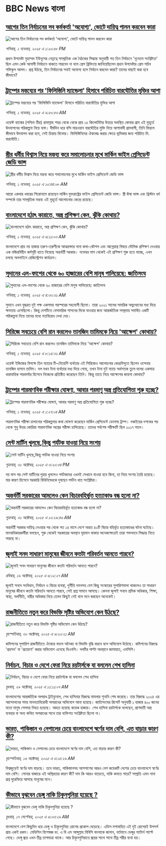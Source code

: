 # BBC News বাংলা## [আগের তিন নির্বাচনের সব কর্মকর্তা 'অযোগ্য', ভোটে দায়িত্ব পালন করবেন কারা](https://www.bbc.com/bengali/articles/c751115lpeqo?at_medium=RSS&at_campaign=rss?at_campaign=githubrss)![আগের তিন নির্বাচনের সব কর্মকর্তা 'অযোগ্য', ভোটে দায়িত্ব পালন করবেন কারা](https://ichef.bbci.co.uk/ace/ws/240/cpsprodpb/d61e/live/ed9cad30-b720-11f0-b61d-e1ba4323140f.jpg)_শনিবার, ১ নভেম্বর, ২০২৫ এ ১:২০:৫৮ PM_প্রধান উপদেষ্টা মুহাম্মদ ইউনূসের নেতৃত্বে সাম্প্রতিক এক বৈঠকের সিদ্ধান্ত অনুযায়ী গত তিন নির্বাচনে 'ন্যূনতম সংশ্লিষ্টতা' ছিল এমন কেউ আগামী নির্বাচনে থাকতে পারবেন না বলে প্রেস ব্রিফিংয়ে জানিয়েছিলেন প্রধান উপদেষ্টার প্রেস সচিব শফিকুল আলম। প্রশ্ন উঠছে, তিন নির্বাচনের সবাই অযোগ্য হলে নির্বাচন করবেন কারা? তাদের বাছাই করা হবে কীভাবে?## [ট্রাম্পের মন্তব্যের পর 'ফিলিস্তিনি ম্যান্ডেলা' হিসাবে পরিচিত বারঘৌতির মুক্তির আশা](https://www.bbc.com/bengali/articles/c7v8142y10no?at_medium=RSS&at_campaign=rss?at_campaign=githubrss)![ট্রাম্পের মন্তব্যের পর 'ফিলিস্তিনি ম্যান্ডেলা' হিসাবে পরিচিত বারঘৌতির মুক্তির আশা](https://ichef.bbci.co.uk/ace/ws/240/cpsprodpb/d572/live/907d3e40-b63e-11f0-b2a1-6f537f66f9aa.jpg)_শনিবার, ১ নভেম্বর, ২০২৫ এ ৯:৫০:৫৩ AM_ওয়েস্ট ব্যাঙ্কের (পশ্চিম তীর) রামাল্লাহ শহর থেকে থেকে প্রায় ১৫ কিলোমিটার উত্তরে অবস্থিত কোবার গ্রাম এই মুহূর্তে উদযাপনের পরিকল্পনা নিয়ে ব্যস্ত। দীর্ঘদিন ধরে বন্দি মারওয়ান বারঘৌতির মুক্তি নিয়ে আশাবাদী গ্রামবাসী, তিনি ফিরলে কীভাবে উদযাপন করা হবে, সেই চিন্তায় বিভোর। ফিলিস্তিনিদের ঐক্যবদ্ধ করার ক্ষেত্রে ভূমিকার জন্য পরিচিত মি. বারঘৌতি।## [স্ত্রীর ধর্মীয় বিশ্বাস নিয়ে মন্তব্য করে সমালোচনার মুখে মার্কিন ভাইস প্রেসিডেন্ট জেডি ভান্স](https://www.bbc.com/bengali/articles/cn4jjlwm1yro?at_medium=RSS&at_campaign=rss?at_campaign=githubrss)![স্ত্রীর ধর্মীয় বিশ্বাস নিয়ে মন্তব্য করে সমালোচনার মুখে মার্কিন ভাইস প্রেসিডেন্ট জেডি ভান্স](https://ichef.bbci.co.uk/ace/ws/240/cpsprodpb/cd63/live/34a4b830-b712-11f0-ba75-093eca1ac29b.jpg)_শনিবার, ১ নভেম্বর, ২০২৫ এ ১০:৪৪:০৮ AM_আরো একবার খবরের শিরোনামে রয়েছেন মার্কিন যুক্তরাষ্ট্রের ভাইস প্রেসিডেন্ট জেডি ভান্স। স্ত্রী ঊষা ভান্স এবং খ্রিস্টান ধর্ম সম্পর্কে তার সাম্প্রতিক মন্তব্য এই মুহূর্তে আলোচনার কেন্দ্রে রয়েছে।## [বাংলাদেশে হঠাৎ কারাতে, অস্ত্র প্রশিক্ষণ কেন, ঝুঁকি কোথায়?](https://www.bbc.com/bengali/articles/c70989559ero?at_medium=RSS&at_campaign=rss?at_campaign=githubrss)![বাংলাদেশে হঠাৎ কারাতে, অস্ত্র প্রশিক্ষণ কেন, ঝুঁকি কোথায়?](https://ichef.bbci.co.uk/ace/ws/240/cpsprodpb/2de7/live/7356c910-b5b9-11f0-b2a1-6f537f66f9aa.jpg)_শনিবার, ১ নভেম্বর, ২০২৫ এ ৬:১১:০৩ AM_বাংলাদেশে প্রায় নয় হাজার তরুণ-তরুণীকে আত্মরক্ষার নানা কলা-কৌশল এবং আগ্নেয়াস্ত্র বিষয়ে মৌলিক প্রশিক্ষণ দেওয়ার এক নজিরবিহীন কর্মসূচী হাতে নিয়েছে অন্তর্বর্তী সরকার। নভেম্বর মাস থেকেই এই প্রশিক্ষণ শুরু হতে যাচ্ছে,  এখন চলছে  অনলাইনে রেজিস্ট্রেশন কার্যক্রম।## [সুদানের এল-ফাশের থেকে ৬০ হাজারের বেশি মানুষ পালিয়েছে: জাতিসংঘ](https://www.bbc.com/bengali/articles/c4gpp21m7jyo?at_medium=RSS&at_campaign=rss?at_campaign=githubrss)![সুদানের এল-ফাশের থেকে ৬০ হাজারের বেশি মানুষ পালিয়েছে: জাতিসংঘ](https://ichef.bbci.co.uk/ace/ws/240/cpsprodpb/c535/live/b52c92b0-b6d2-11f0-b2a1-6f537f66f9aa.jpg)_শনিবার, ১ নভেম্বর, ২০২৫ এ ৪:৩০:৩১ AM_সুদানে এখন যুদ্ধরত দুই পক্ষ একসময় পরস্পরের সহযোগী ছিলো। তারা ২০২১ সালের সামরিক অভ্যুত্থানের মধ্য দিয়ে ক্ষমতায় এসেছিলো। কিন্তু দেশটিতে বেসামরিক শাসনের দিকে যাওয়ার জন্য আন্তর্জাতিক সম্প্রদায় সমর্থিত একটি পরিকল্পনা নিয়ে তাদের মধ্যে মতবিরোধ দেখা দেয়।## [সিরিজে সবচেয়ে বেশি রান করলেও তানজিদ তামিমকে নিয়ে 'আক্ষেপ' কোথায়?](https://www.bbc.com/bengali/articles/ced66242e02o?at_medium=RSS&at_campaign=rss?at_campaign=githubrss)![সিরিজে সবচেয়ে বেশি রান করলেও তানজিদ তামিমকে নিয়ে 'আক্ষেপ' কোথায়?](https://ichef.bbci.co.uk/ace/ws/240/cpsprodpb/8100/live/f50250d0-b6de-11f0-b2a1-6f537f66f9aa.png)_শনিবার, ১ নভেম্বর, ২০২৫ এ ৮:১৫:৩১ AM_ওয়েস্ট ইন্ডিজের বিপক্ষে তিন ম্যাচের টি–টোয়েন্টি ব্যর্থতার এই সিরিজেও আলোচনার কেন্দ্রবিন্দুতে ছিলেন ওপেনার তানজিদ হাসান তামিম। দল যখন টানা ব্যর্থতার মধ্য দিয়ে গেছে, তখন টানা দুই ম্যাচে অর্ধশতক তুলে দলের একমাত্র ধারাবাহিক পারফর্মার হিসেবে নিজেকে প্রতিষ্ঠিত করেছেন তিনি। কিন্তু তাতে নিয়ে আক্ষেপের জায়গা কোথায়?## [ট্রাম্পের পারমাণবিক পরীক্ষার ঘোষণা, আবার পরমাণু অস্ত্র প্রতিযোগিতা শুরু হচ্ছে?](https://www.bbc.com/bengali/articles/cx2p522w3xqo?at_medium=RSS&at_campaign=rss?at_campaign=githubrss)![ট্রাম্পের পারমাণবিক পরীক্ষার ঘোষণা, আবার পরমাণু অস্ত্র প্রতিযোগিতা শুরু হচ্ছে?](https://ichef.bbci.co.uk/ace/ws/240/cpsprodpb/310a/live/d2686be0-b66b-11f0-aa13-0b0479f6f42a.jpg)_শনিবার, ১ নভেম্বর, ২০২৫ এ ১:২৭:০৪ AM_পারমাণবিক পরীক্ষা চালানোর পরিকল্পনার কথা ঘোষণা করেছেন মার্কিন প্রেসিডেন্ট ডোনাল্ড ট্রাম্প।  নব্বইয়ের দশকের পর থেকে শুধু উত্তর কোরিয়া পারমাণবিক অস্ত্রের পরীক্ষা চালিয়েছে। তাদের সর্বশেষ পরীক্ষাটি ছিল ২০১৭ সালে।## [সেন্ট মার্টিন খুলছে,কিন্তু পর্যটক যাওয়া নিয়ে সংশয় ](https://www.bbc.com/bengali/articles/c5ylkyl8118o?at_medium=RSS&at_campaign=rss?at_campaign=githubrss)![সেন্ট মার্টিন খুলছে,কিন্তু পর্যটক যাওয়া নিয়ে সংশয় ](https://ichef.bbci.co.uk/ace/ws/240/cpsprodpb/2c93/live/16b60da0-b664-11f0-b2a1-6f537f66f9aa.jpg)_শুক্রবার, ৩১ অক্টোবর, ২০২৫ এ ৩:২০:৩৪ PM_নয় মাস পর সেন্ট মার্টিনের দুয়ার খুললেও পর্যটকদের এখনই সেখানে যাওয়া হবে কিনা, তা নিয়ে সংশয় তৈরি হয়েছে। যার কারণ হিসেবে সরকারি বিধিনিষেধকে দুষছেন পর্যটন খাত সংশ্লিষ্টরা।## [অন্তর্বর্তী সরকারের আমলেও কেন বিচারবহির্ভূত হত্যাকাণ্ড বন্ধ হলো না?](https://www.bbc.com/bengali/articles/cz0x8zgx20ro?at_medium=RSS&at_campaign=rss?at_campaign=githubrss)![অন্তর্বর্তী সরকারের আমলেও কেন বিচারবহির্ভূত হত্যাকাণ্ড বন্ধ হলো না?](https://ichef.bbci.co.uk/ace/ws/240/cpsprodpb/9c67/live/c1eb1c00-b638-11f0-ba75-093eca1ac29b.jpg)_শুক্রবার, ৩১ অক্টোবর, ২০২৫ এ ১০:২৯:৪৬ AM_অন্তর্বর্তী সরকার দায়িত্ব নেওয়ার পর থেকে গত ১৪ মাসে দেশে অন্তত ৪০টি বিচার বহির্ভূত হত্যাকাণ্ডের ঘটনা ঘটেছে। মানবাধিকারকর্মীরা বলছেন, শুরু থেকেই সরকারের অবস্থান মৃয়মান থাকায় অনেকক্ষেত্রেই তারা শক্তভাবে সিদ্ধান্ত নিতে পারছে না।## [জুলাই সনদ সাধারণ মানুষের জীবনে কতটা পরিবর্তন আনতে পারবে?](https://www.bbc.com/bengali/articles/c751w4k6q12o?at_medium=RSS&at_campaign=rss?at_campaign=githubrss)![জুলাই সনদ সাধারণ মানুষের জীবনে কতটা পরিবর্তন আনতে পারবে?](https://ichef.bbci.co.uk/ace/ws/240/cpsprodpb/fe81/live/806715a0-ac3c-11f0-aa13-0b0479f6f42a.jpg)_রবিবার, ১৯ অক্টোবর, ২০২৫ এ ৬:১২:২৭ AM_জুলাই সনদে সংবিধান, নির্বাচন ও বিচার ব্যবস্থা, দুর্নীতি দমনসহ বেশ কিছু সংস্কারের সুপারিশমালা থাকলেও তা সাধারণ মানুষের জীবনে কতটা পরিবর্তন আনতে পারবে, সেই প্রশ্ন সামনে আসছে। কেননা জুলাই সনদে শ্রমিক অধিকার, শিক্ষা, স্বাস্থ্য, অর্থনীতি, নারীর অধিকার নিয়ে তেমন কিছুই নেই বলে মনে করছেন অনেকেই।## [রাজনীতিতে নতুন করে বিভক্তি সৃষ্টির অভিযোগ কেন উঠছে?](https://www.bbc.com/bengali/articles/c803gezl1m5o?at_medium=RSS&at_campaign=rss?at_campaign=githubrss)![রাজনীতিতে নতুন করে বিভক্তি সৃষ্টির অভিযোগ কেন উঠছে?](https://ichef.bbci.co.uk/ace/ws/240/cpsprodpb/c7ce/live/38fc2d60-b54f-11f0-acf5-37e2db9c0e5c.jpg)_বৃহস্পতিবার, ৩০ অক্টোবর, ২০২৫ এ ৬:২০:২১ AM_কমিশনের সুপারিশ রাজনীতিতে ঐক্যের বদলে অনৈক্য বা বিভক্তি বৃদ্ধি করবে বলে অভিযোগ উঠেছে। কমিশনের বিরুদ্ধে 'প্রহসন' বা 'প্রতারণা' করার অভিযোগ এনেছে  বিএনপি। দলটির পাল্টা অবস্থানে জামায়াত, এনসিপি।## [নির্বাচন, বিচার ও দেশে ফেরা নিয়ে রয়টার্সকে যা বললেন শেখ হাসিনা](https://www.bbc.com/bengali/articles/c5yde7jne6qo?at_medium=RSS&at_campaign=rss?at_campaign=githubrss)![নির্বাচন, বিচার ও দেশে ফেরা নিয়ে রয়টার্সকে যা বললেন শেখ হাসিনা](https://ichef.bbci.co.uk/ace/ws/240/cpsprodpb/7ef9/live/01030220-b4b5-11f0-ba75-093eca1ac29b.jpg)_বুধবার, ২৯ অক্টোবর, ২০২৫ এ ১১:১১:০৭ AM_বাংলাদেশের আন্তর্জাতিক অপরাধ ট্রাইব্যুনাল, শেখ হাসিনার বিরুদ্ধে মামলার শুনানি শেষ করেছে। তার বিরুদ্ধে ২০২৪ এর আন্দোলনের সময় মানবতাবিরোধী অপরাধের অভিযোগ আনা হয়েছে।  জাতিসংঘের রিপোর্ট অনুযায়ী ১ হাজার ৪০০ জনের মতো মানুষ সেসময় নিহত হয়েছে। আহত হয়েছে কয়েক হাজার। শেখ হাসিনা রয়টার্সকে বলেছেন, প্রাণঘাতী অস্ত্র ব্যবহার বা অন্য কথিত অপরাধের সাথে তার ব্যক্তিগত সংশ্লিষ্টতা ছিলো না।## [ভারত, পাকিস্তান ও নেপালের চেয়ে বাংলাদেশে স্বর্ণের দাম বেশি, এত বাড়ার কারণ কী?](https://www.bbc.com/bengali/articles/c231kzd1xk3o?at_medium=RSS&at_campaign=rss?at_campaign=githubrss)![ভারত, পাকিস্তান ও নেপালের চেয়ে বাংলাদেশে স্বর্ণের দাম বেশি, এত বাড়ার কারণ কী?](https://ichef.bbci.co.uk/ace/ws/240/cpsprodpb/0255/live/eef19d40-a9d7-11f0-b142-c350b61cfbce.jpg)_বৃহস্পতিবার, ১৬ অক্টোবর, ২০২৫ এ ৩:১৫:২৯ AM_বিশ্বজুড়েই স্বর্ণের দাম বাড়ছে। তবে ভারত, পাকিস্তানসহ আশপাশের আরও বেশ কয়েকটি দেশের চেয়ে বাংলাদেশে স্বর্ণের দাম বেশি। সোনার বাজারে এই অস্থিরতার কারণ কী? দাম কি আরও বাড়েতে, নাকি কমতে পারে? সম্প্রতি এমন নানা প্রশ্ন ঘুরেফিরে আসছে মানুষের মনে।## [কীভাবে বুঝবেন ডেঙ্গু নাকি চিকুনগুনিয়া হয়েছে ?](https://www.bbc.com/bengali/articles/cwynvwgxv77o?at_medium=RSS&at_campaign=rss?at_campaign=githubrss)![কীভাবে বুঝবেন ডেঙ্গু নাকি চিকুনগুনিয়া হয়েছে ?](https://ichef.bbci.co.uk/ace/ws/240/cpsprodpb/1351/live/7e4cce80-938d-11f0-9cf6-cbf3e73ce2b9.jpg)_বুধবার, ১৭ সেপ্টেম্বর, ২০২৫ এ ৬:০৩:২৯ AM_বাংলাদেশে বেশ কিছুদিন ধরে ডেঙ্গু ও চিকুনগুনিয়া রোগের প্রকোপ বেড়েছে। এডিস মশাবাহিত এই দুই রোগেরই উপসর্গ প্রায় একই রকম। মেডিসিন বিশেষজ্ঞ ডা. এ বি এম আব্দুল্লাহ বিবিসি বাংলাকে জানান, বর্তমানে ডেঙ্গুর প্যাটার্ন পাল্টে গেছে। ডেঙ্গু জ্বরে এখন তীব্র তাপমাত্রা থাকে। আর চিকুনগুনিয়াতে জ্বরের সাথে সাথে তীব্র শরীর ব্যথা হয়।